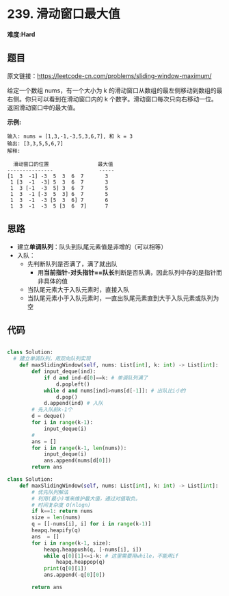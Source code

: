 # 239. 滑动窗口最大值
**难度:Hard**
## 题目
原文链接：https://leetcode-cn.com/problems/sliding-window-maximum/

给定一个数组 nums，有一个大小为 k 的滑动窗口从数组的最左侧移动到数组的最右侧。你只可以看到在滑动窗口内的 k 个数字。滑动窗口每次只向右移动一位。  
返回滑动窗口中的最大值。

**示例:**
```
输入: nums = [1,3,-1,-3,5,3,6,7], 和 k = 3
输出: [3,3,5,5,6,7] 
解释: 

  滑动窗口的位置                最大值
---------------               -----
[1  3  -1] -3  5  3  6  7       3
 1 [3  -1  -3] 5  3  6  7       3
 1  3 [-1  -3  5] 3  6  7       5
 1  3  -1 [-3  5  3] 6  7       5
 1  3  -1  -3 [5  3  6] 7       6
 1  3  -1  -3  5 [3  6  7]      7
```

## 思路
* 建立**单调队列**：队头到队尾元素值是非增的（可以相等）
* 入队：
  * 先判断队列是否满了，满了就出队
    * 用**当前指针-对头指针==队长**判断是否队满，因此队列中存的是指针而非具体的值
  * 当队尾元素大于入队元素时，直接入队
  * 当队尾元素小于入队元素时，一直出队尾元素直到大于入队元素或队列为空

## 代码
```python

class Solution:
  # 建立单调队列，用双向队列实现
    def maxSlidingWindow(self, nums: List[int], k: int) -> List[int]:
        def input_deque(ind):
            if d and ind-d[0]==k: # 单调队列满了
                d.popleft()
            while d and nums[ind]>nums[d[-1]]: # 出队比i小的
                d.pop()
            d.append(ind) # 入队
        # 先入队前k-1个
        d = deque()
        for i in range(k-1):
            input_deque(i)
        #
        ans = []
        for i in range(k-1, len(nums)):
            input_deque(i)
            ans.append(nums[d[0]])
        return ans

class Solution:
    def maxSlidingWindow(self, nums: List[int], k: int) -> List[int]:
        # 优先队列解法
        # 利用(最小)堆来维护最大值，通过对值取负。
        # 时间复杂度 O(nlogn)
        if k==1: return nums
        size = len(nums)
        q = [[-nums[i], i] for i in range(k-1)]
        heapq.heapify(q)
        ans  = []
        for i in range(k-1, size):
            heapq.heappush(q, [-nums[i], i])
            while q[0][1]<=i-k: # 这里需要用while，不能用if
                heapq.heappop(q)
            print(q[0][1])
            ans.append(-q[0][0])

        return ans
```

